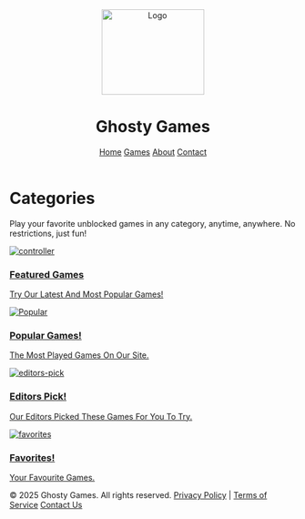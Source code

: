    <link rel="stylesheet" href="css/styles.css"/>
<!DOCTYPE html>
<html lang="en">
<head>
    <meta charset="UTF-8">
    <meta name="viewport" content="width=device-width, initial-scale=1">
    <title>Ghosty Games - Unblocked Games</title>
</head>
<body>
    <header>
        <img src="Images/NEWGhostyGames.png" class="logo" alt="Logo" style="width:180px;height:150px;">
        <h1>Ghosty Games</h1>
        <nav>
            <a href="#">Home</a>
            <a href="#">Games</a>
            <a href="#">About</a>
            <a href="#">Contact</a>
        </nav>
    </header>
    <main>
<h1>Categories</h1>
<p>
        Play your favorite unblocked games in any category, anytime, anywhere. No restrictions, just fun!
</p>
<div class="games-grid">
<a class="game-card" href="featured.html">
<img src="images/controller.png"  alt="controller">
<h3>Featured Games</h3>
<p>Try Our Latest And Most Popular Games!</p>
</a>
<a class="game-card" href="Popular.html">
<img src="https://img.icons8.com/fluency/96/000000/pacman.png" alt="Popular">
<h3>Popular Games!</h3>
<p>The Most Played Games On Our Site.</p>
</a>
<a class="game-card" href="editors-pick.html">
<img src="images/editor.png" alt="editors-pick">
<h3>Editors Pick!</h3>
<p>Our Editors Picked These Games For You To Try.</p>
</a>
<a class="game-card" href="favorites.html">
<img src="Images/favourite.png" alt="favorites">
<h3>Favorites!</h3>
<p>Your Favourite Games.</p>
</a>
</div>
</main>
<footer>
<script async src="https://pagead2.googlesyndication.com/pagead/js/adsbygoogle.js?client=ca-pub-6480692859796192"
     crossorigin="anonymous"></script>
<ins class="adsbygoogle"
     style="display:block"
     data-ad-client="ca-pub-6480692859796192"
     data-ad-slot="5049938623"
     data-ad-format="auto"
     data-full-width-responsive="true"></ins>
<script>
     (adsbygoogle = window.adsbygoogle || []).push({});
</script>
</footer>
<footer>
&copy; 2025 Ghosty Games. All rights reserved.
    <a href="#">Privacy Policy</a> | <a href="#">Terms of Service</a>
    <a href="#">Contact Us</a>
</footer>

